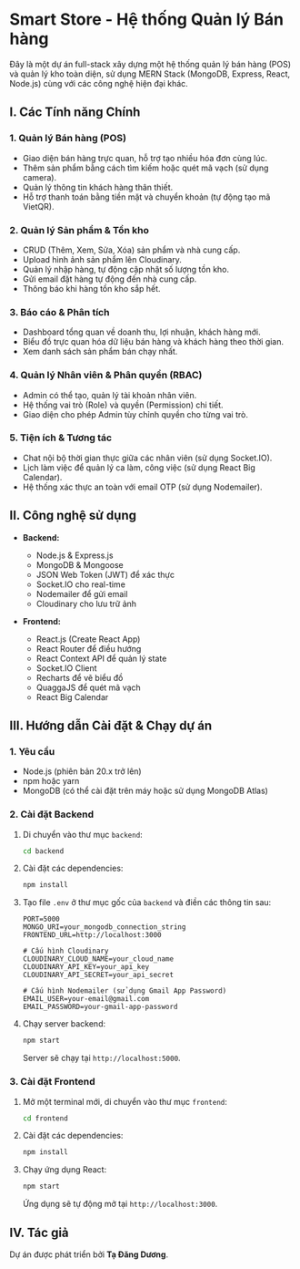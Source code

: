 # Smart Store - Hệ thống Quản lý Bán hàng

Đây là một dự án full-stack xây dựng một hệ thống quản lý bán hàng (POS) và quản lý kho toàn diện, sử dụng MERN Stack (MongoDB, Express, React, Node.js) cùng với các công nghệ hiện đại khác.

## I. Các Tính năng Chính

### 1. Quản lý Bán hàng (POS)
- Giao diện bán hàng trực quan, hỗ trợ tạo nhiều hóa đơn cùng lúc.
- Thêm sản phẩm bằng cách tìm kiếm hoặc quét mã vạch (sử dụng camera).
- Quản lý thông tin khách hàng thân thiết.
- Hỗ trợ thanh toán bằng tiền mặt và chuyển khoản (tự động tạo mã VietQR).

### 2. Quản lý Sản phẩm & Tồn kho
- CRUD (Thêm, Xem, Sửa, Xóa) sản phẩm và nhà cung cấp.
- Upload hình ảnh sản phẩm lên Cloudinary.
- Quản lý nhập hàng, tự động cập nhật số lượng tồn kho.
- Gửi email đặt hàng tự động đến nhà cung cấp.
- Thông báo khi hàng tồn kho sắp hết.

### 3. Báo cáo & Phân tích
- Dashboard tổng quan về doanh thu, lợi nhuận, khách hàng mới.
- Biểu đồ trực quan hóa dữ liệu bán hàng và khách hàng theo thời gian.
- Xem danh sách sản phẩm bán chạy nhất.

### 4. Quản lý Nhân viên & Phân quyền (RBAC)
- Admin có thể tạo, quản lý tài khoản nhân viên.
- Hệ thống vai trò (Role) và quyền (Permission) chi tiết.
- Giao diện cho phép Admin tùy chỉnh quyền cho từng vai trò.

### 5. Tiện ích & Tương tác
- Chat nội bộ thời gian thực giữa các nhân viên (sử dụng Socket.IO).
- Lịch làm việc để quản lý ca làm, công việc (sử dụng React Big Calendar).
- Hệ thống xác thực an toàn với email OTP (sử dụng Nodemailer).

## II. Công nghệ sử dụng

- **Backend:**
  - Node.js & Express.js
  - MongoDB & Mongoose
  - JSON Web Token (JWT) để xác thực
  - Socket.IO cho real-time
  - Nodemailer để gửi email
  - Cloudinary cho lưu trữ ảnh

- **Frontend:**
  - React.js (Create React App)
  - React Router để điều hướng
  - React Context API để quản lý state
  - Socket.IO Client
  - Recharts để vẽ biểu đồ
  - QuaggaJS để quét mã vạch
  - React Big Calendar

## III. Hướng dẫn Cài đặt & Chạy dự án

### 1. Yêu cầu
- Node.js (phiên bản 20.x trở lên)
- npm hoặc yarn
- MongoDB (có thể cài đặt trên máy hoặc sử dụng MongoDB Atlas)

### 2. Cài đặt Backend
1.  Di chuyển vào thư mục `backend`:
    ```bash
    cd backend
    ```
2.  Cài đặt các dependencies:
    ```bash
    npm install
    ```
3.  Tạo file `.env` ở thư mục gốc của `backend` và điền các thông tin sau:
    ```dotenv
    PORT=5000
    MONGO_URI=your_mongodb_connection_string
    FRONTEND_URL=http://localhost:3000

    # Cấu hình Cloudinary
    CLOUDINARY_CLOUD_NAME=your_cloud_name
    CLOUDINARY_API_KEY=your_api_key
    CLOUDINARY_API_SECRET=your_api_secret

    # Cấu hình Nodemailer (sử dụng Gmail App Password)
    EMAIL_USER=your-email@gmail.com
    EMAIL_PASSWORD=your-gmail-app-password
    ```
4.  Chạy server backend:
    ```bash
    npm start
    ```
    Server sẽ chạy tại `http://localhost:5000`.

### 3. Cài đặt Frontend
1.  Mở một terminal mới, di chuyển vào thư mục `frontend`:
    ```bash
    cd frontend
    ```
2.  Cài đặt các dependencies:
    ```bash
    npm install
    ```
3.  Chạy ứng dụng React:
    ```bash
    npm start
    ```
    Ứng dụng sẽ tự động mở tại `http://localhost:3000`.

## IV. Tác giả

Dự án được phát triển bởi **Tạ Đăng Dương**.